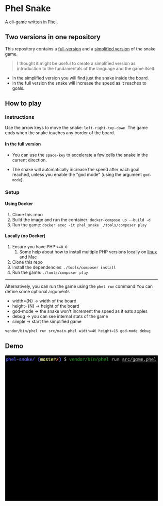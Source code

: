 # Phel Snake

A cli-game written in [Phel](https://phel-lang.org/).

## Two versions in one repository

This repository contains a [full-version](src/full-version/game.phel) and a [simplified version](src/simple-version/game.phel) of the snake game. 

> I thought it might be useful to create a simplified version as introduction to the fundamentals of the language and the game itself.

- In the simplified version you will find just the snake inside the board.
- In the full version the snake will increase the speed as it reaches to goals.

## How to play

### Instructions

Use the arrow keys to move the snake: `left-right-top-down`.
The game ends when the snake touches any border of the board.

#### In the full version

- You can use the `space-key` to accelerate a few cells the snake in the current direction.

- The snake will automatically increase the speed after each goal reached, unless you enable the "god mode" (using the argument `god-mode`).

### Setup

#### Using Docker

1. Clone this repo
2. Build the image and run the container: `docker-compose up --build -d`
3. Run the game: `docker exec -it phel_snake ./tools/composer play`

#### Locally (no Docker)

1. Ensure you have PHP `>=8.0`
   1. Some help about how to install multiple PHP versions locally on [linux](https://github.com/phpbrew/phpbrew) and [Mac](https://github.com/shivammathur/homebrew-php)
2. Clone this repo
3. Install the dependencies: `./tools/composer install`
4. Run the game: `./tools/composer play`

---

Alternatively, you can run the game using the `phel run` command
You can define some optional arguments
- width={N} -> width of the board
- height={N} -> height of the board
- god-mode -> the snake won't increment the speed as it eats apples
- debug -> you can see internal stats of the game
- simple -> start the simplified game

```bash
vendor/bin/phel run src/main.phel width=40 height=15 god-mode debug
```

## Demo

![](img/demo-snake.webp)
